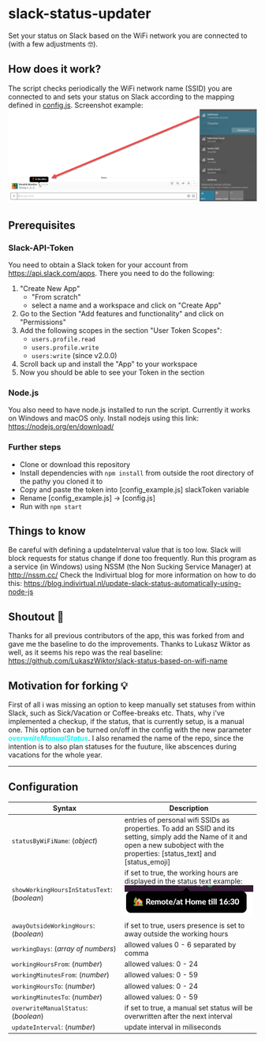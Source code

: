 # slack-status-updater
Set your status on Slack based on the WiFi network you are connected to (with a few adjustments 🤓).

## How does it work?

The script checks periodically the WiFi network name (SSID) you are connected to and sets your status on Slack according to the mapping defined in [config.js](./config.js).
Screenshot example: ![Wifi based slack status change screenshot](readme_assets/set-slack-status-based-on-wifi.png "Wifi based slack status change screenshot")

## Prerequisites

### Slack-API-Token
You need to obtain a Slack token for your account from https://api.slack.com/apps.
There you need to do the following:
1. "Create New App"
    - "From scratch"
    - select a name and a workspace and click on "Create App"
2. Go to the Section "Add features and functionality" and click on "Permissions"
3. Add the following scopes in the section "User Token Scopes":
    - ```users.profile.read```
    - ```users.profile.write```
    - ```users:write``` (since v2.0.0)
4. Scroll back up and install the "App" to your workspace
5. Now you should be able to see your Token in the section

### Node.js
You also need to have node.js installed to run the script. Currently it works on Windows and macOS only.
Install nodejs using this link: https://nodejs.org/en/download/

### Further steps
- Clone or download this repository
- Install dependencies with `npm install` from outside the root directory of the pathy you cloned it to
- Copy and paste the token into [config_example.js] slackToken variable
- Rename [config_example.js] -> [config.js]
- Run with `npm start`

## Things to know
Be careful with defining a updateInterval value that is too low. Slack will block requests for status change if done too frequently.
Run this program as a service (in Windows) using NSSM (the Non Sucking Service Manager) at http://nssm.cc/
Check the Indivirtual blog for more information on how to do this: https://blog.indivirtual.nl/update-slack-status-automatically-using-node-js

## Shoutout 📢
Thanks for all previous contributors of the app, this was forked from and gave me the baseline to do the improvements.
Thanks to Lukasz Wiktor as well, as it seems his repo was the real baseline:
https://github.com/LukaszWiktor/slack-status-based-on-wifi-name
## Motivation for forking 💡
First of all i was missing an option to keep manually set statuses from within Slack, such as Sick/Vacation or Coffee-breaks etc.
Thats, why i've implemented a checkup, if the status, that is currently setup, is a manual one. This option can be turned on/off in the config with the new parameter 
<span style="color:cyan">**_overwriteManualStatus_**</span>.
I also renamed the name of the repo, since the intention is to also plan statuses for the fuuture, like abscences during  vacations for the whole year.

----------------------

## Configuration 
| Syntax | Description |
| --- | --- | 
| ```statusByWiFiName```: (*object*) | entries of personal wifi SSIDs as properties. To add an SSID and its setting, simply add the Name of it and open a new subobject with the properties: [status_text] and [status_emoji] |
|```showWorkingHoursInStatusText```: (*boolean*) | if set to true, the working hours are displayed in the status text example: <img src="readme_assets/workinghoursStatustext.png" alt="drawing" width="300"/> |
| ```awayOutsideWorkingHours```: (*boolean*) | if set to true, users presence is set to away outside the working hours |
|```workingDays```: (*array of numbers*) | allowed values 0 - 6 separated by comma |
| ```workingHoursFrom```: (*number*) | allowed values: 0 - 24 |
| ```workingMinutesFrom```: (*number*) | allowed values: 0 - 59 |
| ```workingHoursTo```: (*number*) | allowed values: 0 - 24 |
| ```workingMinutesTo```: (*number*) | allowed values: 0 - 59 |
| ```overwriteManualStatus```: (*boolean*) | if set to true, a manual set status will be overwritten after the next interval |
| ```updateInterval```: (*number*) | update interval in miliseconds |



